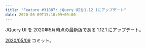 ```yaml
---
title: "Feature #31887: jQuery UIを1.12.1にアップデート"
date: 2020-05-09T15:10:09+09:00
---
```


JQuery UI を 2020年5月時点の最新版である 1.12.1 にアップデート。


[2020/05/09](/posts/2020/05/09/) コミット。